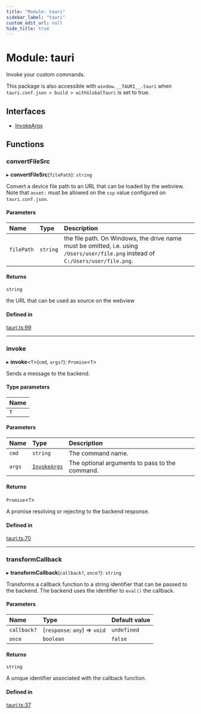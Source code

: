 ```yaml
---
title: "Module: tauri"
sidebar_label: "tauri"
custom_edit_url: null
hide_title: true
---
```


# Module: tauri

Invoke your custom commands.

This package is also accessible with `window.__TAURI__.tauri` when `tauri.conf.json > build > withGlobalTauri` is set to true.

## Interfaces

- [InvokeArgs](../interfaces/tauri.invokeargs.md)

## Functions

### convertFileSrc

▸ **convertFileSrc**(`filePath`): `string`

Convert a device file path to an URL that can be loaded by the webview.
Note that `asset:` must be allowed on the `csp` value configured on `tauri.conf.json`.

#### Parameters

| Name | Type | Description |
| :------ | :------ | :------ |
| `filePath` | `string` | the file path. On Windows, the drive name must be omitted, i.e. using `/Users/user/file.png` instead of `C:/Users/user/file.png`. |

#### Returns

`string`

the URL that can be used as source on the webview

#### Defined in

[tauri.ts:99](https://github.com/tauri-apps/tauri/blob/af634db/tooling/api/src/tauri.ts#L99)

___

### invoke

▸ **invoke**<`T`\>(`cmd`, `args?`): `Promise`<`T`\>

Sends a message to the backend.

#### Type parameters

| Name |
| :------ |
| `T` |

#### Parameters

| Name | Type | Description |
| :------ | :------ | :------ |
| `cmd` | `string` | The command name. |
| `args` | [`InvokeArgs`](../interfaces/tauri.invokeargs.md) | The optional arguments to pass to the command. |

#### Returns

`Promise`<`T`\>

A promise resolving or rejecting to the backend response.

#### Defined in

[tauri.ts:70](https://github.com/tauri-apps/tauri/blob/af634db/tooling/api/src/tauri.ts#L70)

___

### transformCallback

▸ **transformCallback**(`callback?`, `once?`): `string`

Transforms a callback function to a string identifier that can be passed to the backend.
The backend uses the identifier to `eval()` the callback.

#### Parameters

| Name | Type | Default value |
| :------ | :------ | :------ |
| `callback?` | (`response`: `any`) => `void` | `undefined` |
| `once` | `boolean` | `false` |

#### Returns

`string`

A unique identifier associated with the callback function.

#### Defined in

[tauri.ts:37](https://github.com/tauri-apps/tauri/blob/af634db/tooling/api/src/tauri.ts#L37)
